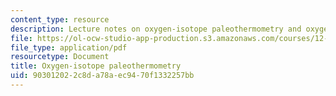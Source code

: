 ```yaml
---
content_type: resource
description: Lecture notes on oxygen-isotope paleothermometry and oxygen isotope hydrology.
file: https://ol-ocw-studio-app-production.s3.amazonaws.com/courses/12-740-paleoceanography-spring-2008/903012022c8da78aec9470f1332257bb_lec03.pdf
file_type: application/pdf
resourcetype: Document
title: Oxygen-isotope paleothermometry
uid: 90301202-2c8d-a78a-ec94-70f1332257bb
---
```


